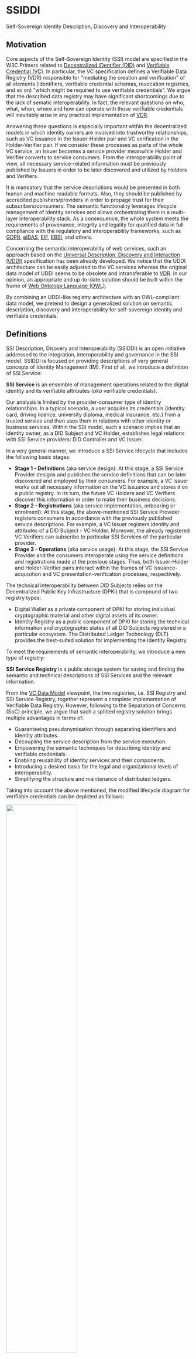 # SSIDDI
Self-Sovereign Identity Description, Discovery and Interoperability

## Motivation
Core aspects of the Self-Sovereign Identity (SSI) model are specified in the W3C Primers related to [Decentralized IDentifier (DID)](https://www.w3.org/TR/did-core/) and [Verifiable Credential (VC)](https://www.w3.org/TR/vc-data-model/). In particular, the VC specification defines a Verifiable Data Registry (VDR) responsible for "mediating the creation and verification" of all elements (identifiers, verifiable credential schemas, revocation registries, and so on) "which might be required to use verifiable credentials". We argue that the described data registry may have significant shortcomings due to the lack of sematic interoperability. In fact, the relevant questions on who, what, when, where and how can operate with those verifiable credentials will inevitably arise in any practical implementation of [VDR](https://www.w3.org/TR/vc-data-model/).

Answering these questions is especially important within the decentralized models in which identity owners are involved into trustworthy relationships, such as VC issuance in the Issuer-Holder pair and VC verification in the Holder-Verifier pair. If we consider these processes as parts of the whole VC service, an Issuer becomes a service provider meanwhile Holder and Verifier converts to service consumers. From the interoperability point of view, all necessary service-related information must be previously published by Issuers in order to be later discovered and utilized by Holders and Verifiers.

It is mandatory that the service descriptions would be presented in both human and machine readable formats. Also, they should be published by accredited publishers/providers in order to propage trust for their subscribers/consumers. The semantic functionality leverages lifecycle management of identity services and allows orchestrating them in a multi-layer interoperability stack. As a consequence, the whole system meets the requirements of provenance, integrity and legality for qualified data in full compliance with the regulatory and interoperability frameworks, such as [GDPR](https://ec.europa.eu/info/law/law-topic/data-protection/data-protection-eu_en), [eIDAS](https://eur-lex.europa.eu/legal-content/EN/TXT/), [EIF](https://ec.europa.eu/isa2/eif_en), [EBSI](https://ec.europa.eu/cefdigital/wiki/display/CEFDIGITAL/EBSI), and others.

Concerning the semantic interoperability of web services, such an approach based on the [Universal Description, Discovery and Interaction (UDDI)](http://uddi.xml.org/specification) specification has been already developed. We notice that the UDDI architecture can be easily adjusted to the VC services whereas the original data model of UDDI seems to be obsolete and intransferable to [VDR](https://www.w3.org/TR/vc-data-model/). In our opinion, an appropriate and up-to-date solution should be built within the frame of [Web Ontology Language (OWL)](https://www.w3.org/TR/owl2-syntax/).

By combining an UDDI-like registry architecture with an OWL-compliant data model, we pretend to design a generalized solution on semantic description, discovery and interoperability for self-sovereign identity and verifiable credentials.

## Definitions
SSI Description, Disovery and Interoperability (SSIDDI) is an open initiative addressed to the integration, interoperability and governance in the SSI model. SSIDDI is focused on providing descriptions of very general concepts of Identity Management (IM). First of all, we introduce a definition of SSI Service:

**SSI Service** is an ensemble of management operations related to the digital identity and its verifiable attributes (_aka_ verifiable credentials). 

Our analysis is limited by the provider-consumer type of identity relationships. In a typical scenario, a user acquires its credentials (identity card, driving licence, university diploma, medical insurance, etc.) from a trusted service and then uses them in relations with other identity or business services. Within the SSI model, such a scenario implies that an identity owner, as a DID Subject and VC Holder, establishes legal relations with SSI Service providers: DID Controller and VC Issuer.

In a very general manner, we introduce a SSI Service lifecycle that includes the following basic stages:

- **Stage 1 - Definitions** (aka service design): At this stage, a SSI Service Provider designs and publishes the service definitions that can be later discovered and employed by their consumers. For example, a VC Issuer works out all necessary information on the VC issuance and stores it on a public registry. In its turn, the future VC Holders and VC Verifiers discover this information in order to make their business decisions. 
- **Stage 2 - Registrations** (aka service implementation, onboaring or enrolment): At this stage, the above-mentioned SSI Service Provider registers consumers in accordance with the previously published service descriptions. For example, a VC Issuer registers identity and attributes of a DID Subject - VC Holder. Moreover, the already registered VC Verifiers can subscribe to particular SSI Services of the particular provider.
- **Stage 3 - Operations** (aka service usage): At this stage, the SSI Service Provider and the consumers interoperate using the service definitions and registrations made at the previous stages. Thus, both Issuer-Holder and Holder-Verifier pairs interact within the frames of VC issuance-acquisition and VC presentation-verification processes, respectively.

The technical interoperability between DID Subjects relies on the Decentralized Public Key Infrastructure (DPKI) that is compound of two registry types:
- Digital Wallet as a private component of DPKI for storing individual cryptographic material and other digital assets of its owner. 
- Identity Registry as a public component of DPKI for storing the technical information and cryptographic states of all DID Subjects registered in a particular ecosystem. The Distributed Ledger Technology (DLT) provides the best-suited solution for implementing the Identity Registry.

To meet the requirements of semantic interoperability, we introduce a new type of registry:

**SSI Service Registry** is a public storage system for saving and finding the semantic and technical descriptions of SSI Services and the relevant information. 

From the [VC Data Model](https://www.w3.org/TR/vc-data-model/) viewpoint, the two registries, i.e. SSI Registry and SSI Service Registry, together represent a complete implementation of Verifiable Data Registry. However, following to the Separation of Concerns (SoC) principle, we argue that such a splitted registry solution brings multiple advantages in terms of:
- Guaranteeing pseudonymisation through separating identifiers and identity attributes.  
- Decoupling the service description from the service execution.
- Empowering the semantic techniques for describing identity and verifiable credentials.
- Enabling reusability of identity services and their components.
- Introducing a desired basis for the legal and organizational levels of interoperability.
- Simplifying the structure and maintenance of distributed ledgers.

Taking into account the above mentioned, the modified lifecycle diagram for verifiable credentials can be depicted as follows:

<img src="ssiddi_architecture.png" width="62%" height="" />

The SSIDDI solution defines three components of the SSI Service Registry: Data Model, Specification APIs and Technical Architecture.

## Data Model
SSIDDI has the following logical structure:
- **White Pages** that contain descriptions of accredited public entities, including name, discovery URLs, contact info, etc. Note that each accredited public entity can play two roles, i.e. Publisher and Subscriber, being a Subscriber in one context and a Publisher in another one.
- **Yellow Pages** that contain descriptions of SSI Services, including taxonomies, policies, etc. In other words, this element can be called a SSI Service Catalogue following the ideas discussed in the [SSI Governance whitepaper](https://www.researchgate.net/publication/348325716_Decentralized_SSI_Governance_the_missing_link_in_automating_business_decisions).
- **Green Pages** that contain technical details of SSI Services, including schemas, credential definitions, etc. At the further maturity state of the SSI model, a description language, e.g. Identity Service Description Language (ISDL), can be created for these reasons. Actually, SSIDDI relies on the raw descriptions done in the DID and VC specifications.

The data model of SSI Service Registry consists of the three main classes: Organization, Service and Interface, respectively. 

The SSIDDI model is built on top of the Resourse Definition Framework (RDF) that defines a "triple" as a basic semantic construct containing three core components: Subject, Predicate and Object. In the table below, there is a schematical example of RDF relationships between the three SSIDDI classes applied to a VC issuance of some university degree.

<table>
    <thead><tr><th>Subject</th><th>Predicate</th><th>Object</th><th>Comment</th></tr></thead>
    <tbody>
      <tr><td><b>Organization</b></td><td>identifiers</td><td>12345678-a12b-34c5-d678-123456780000</td><td>Organization Identifier Bag</td></tr>    
      <tr><td>Organization</td><td>urls</td><td>http://example.edu</td><td>Discovery URLs</td></tr>         
      <tr><td>Organization</td><td>name</td><td>Example University</td><td>Legal and Commercial names</td></tr>
      <tr><td>Organization</td><td>type</td><td>Education, University</td><td>Organization Classification</td></tr>      
      <tr><td>Organization</td><td>provides</td><td><b>Service</b></td><td>A list of SSI Service References</td></tr>
      <tr><td><b>Service</b></td><td>identifiers</td><td>did:example:123456789abcdefghi</td><td>Service Identifier Bag</td></tr>
      <tr><td>Service</td><td>type</td><td>University Degree</td><td>Service Taxonomy</td></tr>  
      <tr><td>Service</td><td>policy</td><td>http://example.edu/policies/1</td><td>Legal Disclaimer and Privacy Policy</td></tr>         
      <tr><td>Service</td><td>accreditation</td><td>Organization*</td><td>Accreditated by another Organization</td></tr>         
      <tr><td>Service</td><td>implements</td><td><b>Interface</b></td><td>A list of SSI Service Interfaces</td></tr>
      <tr><td><b>Interface</b></td><td>identifiers</td><td>12345678-a12b-34c5-d678-123456781001</td><td>Interface Identifier Bag</td></tr>
      <tr><td>Interface</td><td>type</td><td>Example University's Bachelor Degree Credential</td><td>A particular interface type</td></tr>      
      <tr><td>Interface</td><td>definition</td><td>http://example.edu/credentials/1</td><td>Credential Schema and Definition</td></tr>     
    </tbody>
</table>

### Organization Structure
Organization is the top-level data structure that contains descriptive information about a public organization or enterprise it describes and the services it offers. Each Organization structure consists of:
- **identifierBag** is a list of reference structures, each of which representing a single identification.
- **categoryBag** is a list of reference structures, each of which containing a single categorization.
- **discoveryURLs** is a list of URLs that point to service discovery documents.
- **name** is a set of organization names specified in different languages.
- **description** is a set of organization descriptions in different languages.
- **contacts** is a collection of contact structures, each of which containing description, emails, phones, addresses of organization representatives.
- **publishedServices** is a list of identity services that each organization can provide.
- **subscribedServices** is a list of identity services to which each organization can be subscribed.
- **accreditaion** tbd
- **signature**: tbd

### Service Structure
The Service structure is the logical child of a single organization and contains descriptive information of a particular identity service. Each Service structure consists of:
- **id** is an identity service identifier of an (DID).
- **name** is a set of service names specified in different languages.
- **description** is a set of service descriptions in different languages.
- **categoryBag** is a list of reference structures, each of which containing a single categorization.
- **policy** is a set of service policies (terms and conditions) specified in different languages.
- **interfaces** is a list of technical descriptions for the identity services provided.
- **signature**: tbd

### Interface Structure
The Interface structure is the logical child of a single service and contains technical descriptions of an identity service. It also describes the application-specific parameters and other settings. Each Interface structure consists of:
- **id** is an interface identifier (DID).
- **description** is a set of interface descriptions in different languages.
- **accessPoint** is a string used to convey the network address suitable for invoking the service being described.
-	**tbd**
- **categoryBag** is a list of categorizations that each describes a specific aspect of a particular Interface. 
- **signature**: tbd


## Specification APIs
SSIDDI specifies a set of APIs for the service providers and consumers to interact with the SSI Service Registry:
- **Inquiry API** defines the operations for searching the SSI Service Registry and retrieving details about specific registrations.
- **Publication API** defines the operations for an identity service provider managing its entries in the SSI Service Registry.
- **Subscription API** defines the operations for an identity service provider managing its entries in the SSI Service Registry.

### Inquiry API
The Inquiry API defines the operations for searching the SSI Service Registry and retrieving details about identity services:
- **find_entity** − Returns a list of entities that match a particular set of criteria.
- **find_service** − Returns a list of services that match a particular set of criteria.
- **find_interface** − Returns a list of interfaces that match a particular set of criteria.
- **get_entityDetail** − Returns the registration information for a entity, including all SSI Services.
- **get_serviceDetail** − Returns the complete registration information for a SSI Service.
- **get_interfaceDetail** − Returns the complete registration information for an interface.

### Publication API
The Publication API defines the operations for an accredited entity managing its entries in the SSI Service Registry:
- **save_entity** − Creates or updates an entity's information contained in the SSI Service  Registry.
- **save_service** − Creates or updates information about the SSI Services that an Entity provides and subscribed.
- **save_interface** − Creates or updates the technical information about a SSI Service implementation.
- **delete_business** − Removes the given business entities from the SSI Service Registry completely.
- **delete_service** − Removes the given identity service from the SSI Service Registry completely.
- **delete_interface** − Removes the given web services technical details from the SSI Service Registry.

### Subscription API
TODO

## Technical Architecture

The SSI Service Registry architecture must contain the following features:
- Intra-domain and cross-domain interaction
- High Availability 
- Replication functionality
- Modularization that allows import new elements to the existing ones
- Performance to provide the desirable Quality of Service (QoS).


### Ontology Graphs

<img src="ssiddi_vc_lifecycle.png" width="62%" height="" />

## Opened Questions



